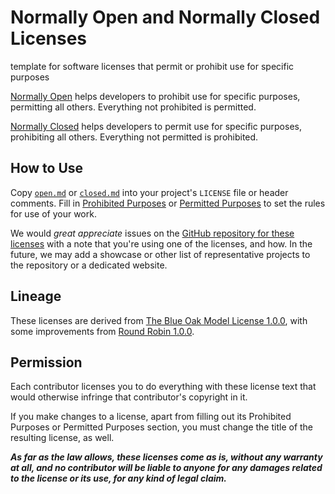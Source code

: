 # Normally Open and Normally Closed Licenses

template for software licenses that permit or prohibit use for specific purposes

[Normally Open](./open.md) helps developers to prohibit use for specific purposes, permitting all others.  Everything not prohibited is permitted.

[Normally Closed](./clsed.md) helps developers to permit use for specific purposes, prohibiting all others.  Everything not permitted is prohibited.

## How to Use

Copy [`open.md`](./open.md) or [`closed.md`](./closed.md) into your project's `LICENSE` file or header comments.  Fill in [Prohibited Purposes](./open.md#Prohibited-Purposes) or [Permitted Purposes](./closed.md#Permitted-Purposes) to set the rules for use of your work.

We would _great appreciate_ issues on the [GitHub repository for these licenses](https://github.com/berneout/normally-open-closed) with a note that you're using one of the licenses, and how.  In the future, we may add a showcase or other list of representative projects to the repository or a dedicated website.

## Lineage

These licenses are derived from [The Blue Oak Model License 1.0.0](https://blueoakcouncil.org/license/1.0.0), with some improvements from [Round Robin 1.0.0](https://roundrobinlicense.com/1.0.0).

## Permission

Each contributor licenses you to do everything with these license text that would otherwise infringe that contributor's copyright in it.

If you make changes to a license, apart from filling out its Prohibited Purposes or Permitted Purposes section, you must change the title of the resulting license, as well.

***As far as the law allows, these licenses come as is, without any warranty at all, and no contributor will be liable to anyone for any damages related to the license or its use, for any kind of legal claim.***
